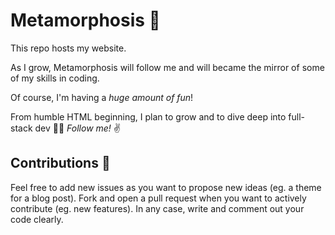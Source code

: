 # Metamorphosis 🦎

This repo hosts my website.

As I grow, Metamorphosis will follow me and will became the mirror of some of my skills in coding.

Of course, I'm having a _huge amount of fun_!

From humble HTML beginning, I plan to grow and to dive deep into full-stack dev 👨‍💻 
*Follow me!* ✌️

## Contributions 🙌

Feel free to add new issues as you want to propose new ideas (eg. a theme for a blog post). 
Fork and open a pull request when you want to actively contribute (eg. new features).
In any case, write and comment out your code clearly.
